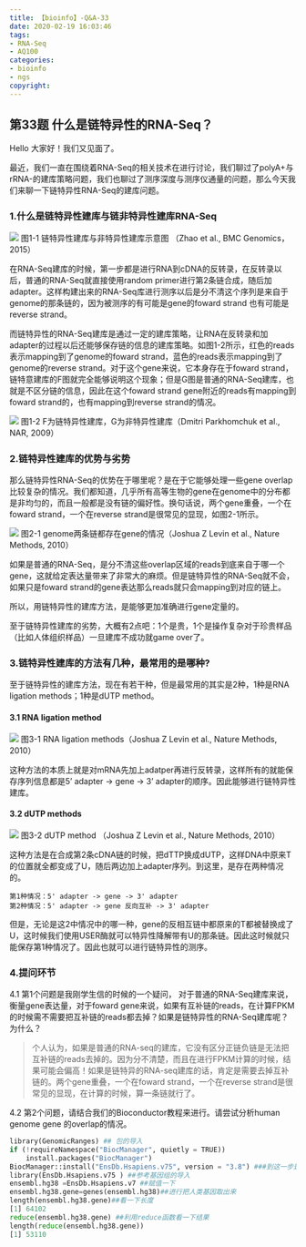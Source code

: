 ```yaml
---
title: 【bioinfo】-Q&A-33
date: 2020-02-19 16:03:46
tags:
- RNA-Seq
- AQ100
categories:
- bioinfo
- ngs
copyright:
---
```

## 第33题 什么是链特异性的RNA-Seq？
Hello 大家好！我们又见面了。

最近，我们一直在围绕着RNA-Seq的相关技术在进行讨论，我们聊过了polyA+与rRNA-的建库策略问题，我们也聊过了测序深度与测序仪通量的问题，那么今天我们来聊一下链特异性RNA-Seq的建库问题。

### 1.什么是链特异性建库与链非特异性建库RNA-Seq
![](1.jpg)
图1-1 链特异性建库与非特异性建库示意图 （Zhao et al., BMC Genomics，2015）

在RNA-Seq建库的时候，第一步都是进行RNA到cDNA的反转录，在反转录以后，普通的RNA-Seq就直接使用random primer进行第2条链合成，随后加adapter。这样构建出来的RNA-Seq库进行测序以后是分不清这个序列是来自于genome的那条链的，因为被测序的有可能是gene的foward strand 也有可能是reverse strand。

而链特异性的RNA-Seq建库是通过一定的建库策略，让RNA在反转录和加adapter的过程以后还能够保存链的信息的建库策略。如图1-2所示，红色的reads表示mapping到了genome的foward strand，蓝色的reads表示mapping到了genome的reverse strand。对于这个gene来说，它本身存在于foward strand，链特意建库的F图就完全能够说明这个现象；但是G图是普通的RNA-Seq建库，也就是不区分链的信息，因此在这个foward strand gene附近的reads有mapping到foward strand的，也有mapping到reverse strand的情况。

![](2.jpg)
图1-2 F为链特异性建库，G为非特异性建库（Dmitri Parkhomchuk et al., NAR, 2009）

### 2.链特异性建库的优势与劣势
那么链特异性RNA-Seq的优势在于哪里呢？是在于它能够处理一些gene overlap比较复杂的情况。我们都知道，几乎所有高等生物的gene在genome中的分布都是非均匀的，而且一般都是没有链的偏好性。换句话说，两个gene重叠，一个在foward strand，一个在reverse strand是很常见的显现，如图2-1所示。

![](3.jpg)
图2-1 genome两条链都存在gene的情况（Joshua Z Levin et al., Nature Methods, 2010）

如果是普通的RNA-Seq，是分不清这些overlap区域的reads到底来自于哪一个gene，这就给定表达量带来了非常大的麻烦。但是链特异性的RNA-Seq就不会，如果只是foward strand的gene表达那么reads就只会mapping到对应的链上。

所以，用链特异性的建库方法，是能够更加准确进行gene定量的。

至于链特异性建库的劣势，大概有2点吧：1个是贵，1个是操作复杂对于珍贵样品（比如人体组织样品）一旦建库不成功就game over了。

### 3.链特异性建库的方法有几种，最常用的是哪种?
至于链特异性的建库方法，现在有若干种，但是最常用的其实是2种，1种是RNA ligation methods；1种是dUTP method。

#### 3.1 RNA ligation method
![](4.jpg)
图3-1 RNA ligation methods（Joshua Z Levin et al., Nature Methods, 2010）

这种方法的本质上就是对mRNA先加上adatper再进行反转录，这样所有的就能保存序列信息都是5’ adapter -> gene -> 3’ adapter的顺序。因此能够进行链特异性建库。

#### 3.2 dUTP methods

![](5.jpg)
图3-2 dUTP method （Joshua Z Levin et al., Nature Methods, 2010）

这种方法是在合成第2条cDNA链的时候，把dTTP换成dUTP，这样DNA中原来T的位置就全都变成了U，随后两边加上adapter序列。到这里，是存在两种情况的。
```
第1种情况：5' adapter -> gene -> 3' adapter
第2种情况：5' adapter -> gene 反向互补 -> 3' adapter
```
但是，无论是这2中情况中的哪一种，gene的反相互链中都原来的T都被替换成了U，这时候我们使用USER酶就可以特异性降解带有U的那条链。因此这时候就只能保存第1种情况了。因此也就可以进行链特异性的测序。

### 4.提问环节
4.1 第1个问题是我刚学生信的时候的一个疑问， 对于普通的RNA-Seq建库来说，衡量gene表达量，对于foward gene来说，如果有互补链的reads，在计算FPKM的时候需不需要把互补链的reads都去掉？如果是链特异性的RNA-Seq建库呢？为什么？

>个人认为，如果是普通的RNA-seq的建库，它没有区分正链负链是无法把互补链的reads去掉的。因为分不清楚，而且在进行FPKM计算的时候，结果可能会偏高！如果是链特异的RNA-seq建库的话，肯定是需要去掉互补链的。两个gene重叠，一个在foward strand，一个在reverse strand是很常见的显现，在计算的时候，算一条链就行了。

4.2 第2个问题，请结合我们的Bioconductor教程来进行。请尝试分析human genome gene 的overlap的情况。

```python
library(GenomicRanges) ## 包的导入
if (!requireNamespace("BiocManager", quietly = TRUE))
    install.packages("BiocManager")
BiocManager::install("EnsDb.Hsapiens.v75", version = "3.8") ###到这一步是进行人类参考基因组的下载
library(EnsDb.Hsapiens.v75 ) ##参考基因组的导入
ensembl.hg38 =EnsDb.Hsapiens.v7 ##赋值一下
ensembl.hg38.gene=genes(ensembl.hg38)##进行把人类基因取出来
length(ensembl.hg38.gene)##看一下长度
[1] 64102
reduce(ensembl.hg38.gene) ##利用reduce函数看一下结果
length(reduce(ensembl.hg38.gene))
[1] 53110
```
